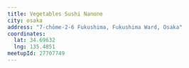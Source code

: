 ```yaml
---
title: Vegetables Sushi Nanone
city: osaka
address: "7-chōme-2-6 Fukushima, Fukushima Ward, Osaka"
coordinates:
  lat: 34.69632
  lng: 135.4851
meetupId: 27707749
---
```

